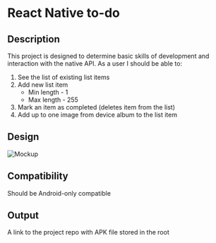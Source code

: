 # React Native to-do
## Description
This project is designed to determine basic skills of development and interaction with the native API.
As a user I should be able to:
1. See the list of existing list items
2. Add new list item
   - Min length - 1
   - Max length - 255
3. Mark an item as completed (deletes item from the list)
4. Add up to one image from device album to the list item
## Design
![Mockup](https://octodex.github.com/images/yaktocat.png)
## Compatibility
Should be Android-only compatible
## Output
A link to the project repo with APK file stored in the root
